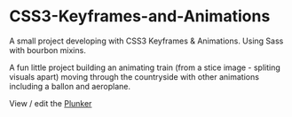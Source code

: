 # CSS3-Keyframes-and-Animations
A small project developing with CSS3 Keyframes &amp; Animations. Using Sass with bourbon mixins.

A fun little project building an animating train (from a stice image - spliting visuals apart) moving through the countryside with other animations including a ballon and aeroplane. 

View / edit the <a href="http://plnkr.co/edit/wHb6PN?p=preview" title="Plunker">Plunker</a>
